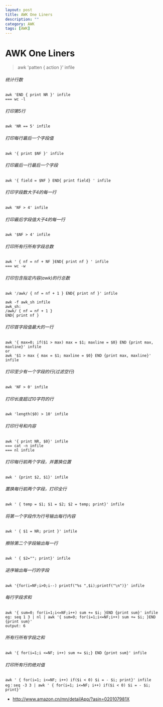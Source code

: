 ```yaml
---
layout: post
title: AWK One Liners
description: ""
category: AWK
tags: [AWK]
---
```


AWK One Liners
======

> awk 'patten { action }' infile


###### 统计行数

    awk 'END { print NR }' infile   
    === wc -l

	
###### 打印第5行

    awk 'NR == 5' infile 

	
###### 打印每行最后一个字段值

    awk '{ print $NF }' infile

	
###### 打印最后一行最后一个字段

    awk '{ field = $NF } END{ print field} ' infile 

	
###### 打印字段数大于4的每一行

    awk 'NF > 4' infile

	
###### 打印最后字段值大于4的每一行

    awk '$NF > 4' infile

	
###### 打印所有行所有字段总数

    awk ' { nf = nf + NF }END{ print nf } ' infile  
    === wc -w

	
###### 打印包含指定内容(awk)的行总数  
    awk '/awk/ { nf = nf + 1 } END{ print nf }' infile

    awk -f awk_sh infile  
    awk_sh:  
    /awk/ { nf = nf + 1 }  
    END{ print nf }  


	
###### 打印首字段值最大的一行  
    awk '{ max=0; if($1 > max) max = $1; maxline = $0} END {print max, maxline}' infile   
    or  
    awk '$1 > max { max = $1; maxline = $0} END {print max, maxline}' infile   

	
###### 打印至少有一个字段的行(过滤空行)  
    awk 'NF > 0' infile  

	
###### 打印长度超过10字符的行  
    awk 'length($0) > 10' infile  

	
###### 打印行号和内容  
    awk '{ print NR, $0}' infile  
    === cat -n infile  
    === nl infile   

	
###### 打印每行前两个字段，并置换位置  
    awk ' {print $2, $1}' infile  

	
###### 置换每行前两个字段，打印全行  
    awk ' { temp = $1; $1 = $2; $2 = temp; print}' infile   

	
###### 将第一个字段作为行号输出每行内容  
    awk ' { $1 = NR; print }' infile  

	
###### 擦除第二个字段输出每一行  
    awk ' { $2=""; print}' infile  

	
###### 逆序输出每一行的字段  
    awk '{for(i=NF;i>0;i--) printf("%s ",$i);printf("\n")}' infile  

	
###### 每行字段求和  
    awk '{ sum=0; for(i=1;i<=NF;i++) sum += $i; }END {print sum}' infile  
    eg: seq 1 3 | nl | awk '{ sum=0; for(i=1;i<=NF;i++) sum += $i; }END {print sum}'   
    output: 6  

	
###### 所有行所有字段之和  
    awk '{ for(i=1;i <=NF; i++) sum += $i;} END {print sum}' infile  

	
###### 打印所有行的绝对值  
    awk ' { for(i=1; i<=NF; i++) if($i < 0) $i = - $i; print}' infile  
    eg：seq -3 3 | awk ' { for(i=1; i<=NF; i++) if($i < 0) $i = - $i; print}'   


+ <http://www.amazon.cn/mn/detailApp/?asin=020107981X>  